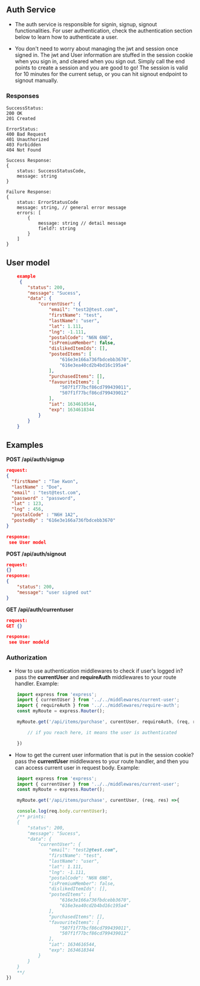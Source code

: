 ## Auth Service

- The auth service is responsible for signin, signup, signout functionalities. For user authentication, check the authentication section below to learn how to authenticate a user.

- You don't need to worry about managing the jwt and session once signed in. The jwt and User information are stuffed in the session cookie when you sign in, and cleared when you sign out. Simply call the end points to create a session and you are good to go! The session is valid for 10 minutes for the current setup, or you can hit signout endpoint to signout manually.

### Responses

```
SuccessStatus:
200 OK
201 Created

ErrorStatus:
400 Bad Request
401 Unauthorized
403 Forbidden
404 Not Found

Success Response:
{
    status: SuccessStatusCode,
    message: string
}

Failure Response:
{
    status: ErrorStatusCode
    message: string, // general error message
    errors: [
        {
            message: string // detail message
            field?: string 
        }
    ]
}
```

## User model
```json
    example
     {
        "status": 200,
        "message": "Sucess",
        "data": {
            "currentUser": {
                "email": "test2@test.com",
                "firstName": "test",
                "lastName": "user",
                "lat": 1.111,
                "lng": -1.111,
                "postalCode": "N6N 6N6",
                "isPremiumMember": false,
                "dislikedItemIds": [],
                "postedItems": [
                    "616e3e166a736fbdcebb3670",
                    "616e3ea40cd2b4bd16c195a4"
                ],
                "purchasedItems": [],
                "favouriteItems": [
                    "507f1f77bcf86cd799439011",
                    "507f1f77bcf86cd799439012"
                ],
                "iat": 1634616544,
                "exp": 1634618344
            }
        }
    } 
```

## Examples

**POST /api/auth/signup**

```json
request:
{
  "firstName" : "Tae Kwon",
  "lastName" : "Doe",
  "email" : "test@test.com",
  "password" : "password",
  "lat" : 123,
  "lng" : 456,
  "postalCode" : "N6H 1A2",
  "postedBy" : "616e3e166a736fbdcebb3670"
}

response:
 see User model
```

**POST /api/auth/signout**

```json
request:
{}
response:
{
    "status": 200,
    "message": "user signed out"
}

```
**GET /api/auth/currentuser**

```json
request:
GET {}

response:
 see User modeld
```

### Authorization

- How to use authentication middlewares to check if user's logged in?
  pass the **currentUser** and **requireAuth** middlewares to your route handler. Example:

```js
    import express from 'express';
    import { currentUser } from '../../middlewares/current-user';
    import { requireAuth } from '../../middlewares/require-auth';
    const myRoute = express.Router();

    myRoute.get('/api/items/purchase', curentUser, requireAuth, (req, res) =>{

        // if you reach here, it means the user is authenticated

    })
```

- How to get the current user information that is put in the session cookie?
  pass the **currentUser** middlewares to your route handler, and then you can access current user in request body. Example:

```js
    import express from 'express';
    import { currentUser } from '../../middlewares/current-user';
    const myRoute = express.Router();

    myRoute.get('/api/items/purchase', curentUser, (req, res) =>{

    console.log(req.body.currentUser);
    /** prints:
    {
        "status": 200,
        "message": "Sucess",
        "data": {
            "currentUser": {
                "email": "test2@test.com",
                "firstName": "test",
                "lastName": "user",
                "lat": 1.111,
                "lng": -1.111,
                "postalCode": "N6N 6N6",
                "isPremiumMember": false,
                "dislikedItemIds": [],
                "postedItems": [
                    "616e3e166a736fbdcebb3670",
                    "616e3ea40cd2b4bd16c195a4"
                ],
                "purchasedItems": [],
                "favouriteItems": [
                    "507f1f77bcf86cd799439011",
                    "507f1f77bcf86cd799439012"
                ],
                "iat": 1634616544,
                "exp": 1634618344
            }
        }
    }
    **/
})
```
